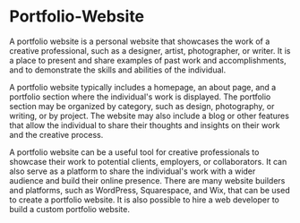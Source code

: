 # Portfolio-Website
A portfolio website is a personal website that showcases the work of a creative professional, such as a designer, artist, photographer, or writer. It is a place to present and share examples of past work and accomplishments, and to demonstrate the skills and abilities of the individual.

A portfolio website typically includes a homepage, an about page, and a portfolio section where the individual's work is displayed. The portfolio section may be organized by category, such as design, photography, or writing, or by project. The website may also include a blog or other features that allow the individual to share their thoughts and insights on their work and the creative process.

A portfolio website can be a useful tool for creative professionals to showcase their work to potential clients, employers, or collaborators. It can also serve as a platform to share the individual's work with a wider audience and build their online presence. There are many website builders and platforms, such as WordPress, Squarespace, and Wix, that can be used to create a portfolio website. It is also possible to hire a web developer to build a custom portfolio website.

